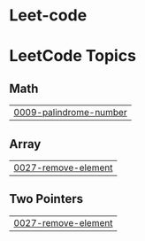 # Leet-code
<!---LeetCode Topics Start-->
# LeetCode Topics
## Math
|  |
| ------- |
| [0009-palindrome-number](https://github.com/Gokul-krishna-AU/Leet-code/tree/master/0009-palindrome-number) |
## Array
|  |
| ------- |
| [0027-remove-element](https://github.com/Gokul-krishna-AU/Leet-code/tree/master/0027-remove-element) |
## Two Pointers
|  |
| ------- |
| [0027-remove-element](https://github.com/Gokul-krishna-AU/Leet-code/tree/master/0027-remove-element) |
<!---LeetCode Topics End-->